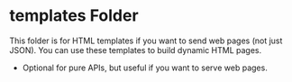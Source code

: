 # templates Folder

This folder is for HTML templates if you want to send web pages (not just JSON). You can use these templates to build dynamic HTML pages.

- Optional for pure APIs, but useful if you want to serve web pages. 